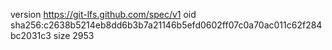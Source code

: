 version https://git-lfs.github.com/spec/v1
oid sha256:c2638b5214eb8dd6b3b7a21146b5efd0602ff07c0a70ac011c62f284bc2031c3
size 2953

